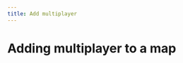 ```yaml
---
title: Add multiplayer
---
```

# Adding multiplayer to a map <Badge text="not finished" type="warning"/>

